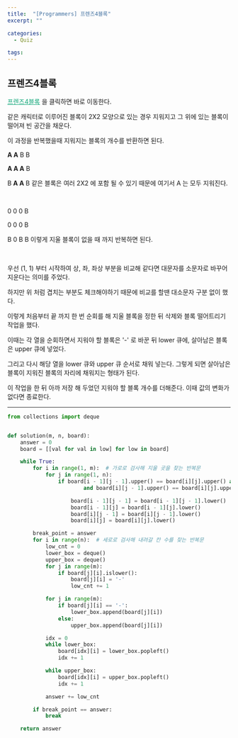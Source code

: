 ```yaml
---
title:  "[Programmers] 프렌즈4블록"
excerpt: ""

categories:
  - Quiz

tags:
---
```


## 프렌즈4블록

<a href="https://programmers.co.kr/learn/courses/30/lessons/17679" style="color:#0FA678" target="_blank">프렌즈4블록</a> 을 클릭하면 바로 이동한다.

같은 캐릭터로 이루어진 블록이 2X2 모양으로 있는 경우 지워지고 그 위에 있는 블록이 떨어져 빈 공간을 채운다.

이 과정을 반복했을때 지워지는 블록의 개수를 반환하면 된다.

**A A** B B

**A A A** B

B **A A** B 같은 블록은 여러 2X2 에 포함 될 수 있기 때문에 여기서 A 는 모두 지워진다.

<br>

0 0 0 B

0 0 0 B

B 0 B B 이렇게 지울 블록이 없을 때 까지 반복하면 된다.

<br>

우선 (1, 1) 부터 시작하여 상, 좌, 좌상 부분을 비교해 같다면 대문자를 소문자로 바꾸어 지운다는 의미를 주었다.

하지만 위 처럼 겹치는 부분도 체크해야하기 때문에 비교를 할땐 대소문자 구분 없이 했다.

이렇게 처음부터 끝 까지 한 번 순회를 해 지울 블록을 정한 뒤 삭제와 블록 떨어트리기 작업을 했다.

이때는 각 열을 순회하면서 지워야 할 블록은 '-' 로 바꾼 뒤 lower 큐에, 살아남은 블록은 upper 큐에 넣었다.

그리고 다시 해당 열을 lower 큐와 upper 큐 순서로 채워 넣는다. 그렇게 되면 살아남은 블록이 지워진 블록의 자리에 채워지는 형태가 된다.

이 작업을 한 뒤 아까 저장 해 두었던 지워야 할 블록 개수를 더해준다. 이때 값의 변화가 없다면 종료한다.

---

```python
from collections import deque


def solution(m, n, board):
	answer = 0
	board = [[val for val in low] for low in board]

	while True:
		for i in range(1, m):  # 가로로 검사해 지울 곳을 찾는 반복문
			for j in range(1, n):
				if board[i - 1][j - 1].upper() == board[i][j].upper() and board[i - 1][j].upper() == board[i][j].upper() \
						and board[i][j - 1].upper() == board[i][j].upper():

					board[i - 1][j - 1] = board[i - 1][j - 1].lower()
					board[i - 1][j] = board[i - 1][j].lower()
					board[i][j - 1] = board[i][j - 1].lower()
					board[i][j] = board[i][j].lower()

		break_point = answer
		for i in range(n):  # 세로로 검사해 내려갈 칸 수를 찾는 반복문
			low_cnt = 0
			lower_box = deque()
			upper_box = deque()
			for j in range(m):
				if board[j][i].islower():
					board[j][i] = '-'
					low_cnt += 1

			for j in range(m):
				if board[j][i] == '-':
					lower_box.append(board[j][i])
				else:
					upper_box.append(board[j][i])

			idx = 0
			while lower_box:
				board[idx][i] = lower_box.popleft()
				idx += 1

			while upper_box:
				board[idx][i] = upper_box.popleft()
				idx += 1

			answer += low_cnt

		if break_point == answer:
			break

	return answer
```

